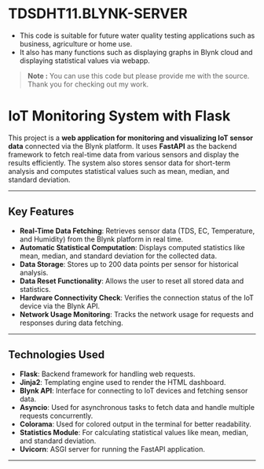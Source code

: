 # TDSDHT11.BLYNK-SERVER
- This code is suitable for future water quality testing applications such as business, agriculture or home use.
- It also has many functions such as displaying graphs in Blynk cloud and displaying statistical values ​​via webapp.
> **Note :** You can use this code but please provide me with the source. Thank you for checking out my work.
# IoT Monitoring System with Flask

This project is a **web application for monitoring and visualizing IoT sensor data** connected via the Blynk platform. It uses **FastAPI** as the backend framework to fetch real-time data from various sensors and display the results efficiently. The system also stores sensor data for short-term analysis and computes statistical values such as mean, median, and standard deviation.

---

## Key Features

- **Real-Time Data Fetching**: Retrieves sensor data (TDS, EC, Temperature, and Humidity) from the Blynk platform in real time.
- **Automatic Statistical Computation**: Displays computed statistics like mean, median, and standard deviation for the collected data.
- **Data Storage**: Stores up to 200 data points per sensor for historical analysis.
- **Data Reset Functionality**: Allows the user to reset all stored data and statistics.
- **Hardware Connectivity Check**: Verifies the connection status of the IoT device via the Blynk API.
- **Network Usage Monitoring**: Tracks the network usage for requests and responses during data fetching.

---

## Technologies Used

- **Flask**: Backend framework for handling web requests.
- **Jinja2**: Templating engine used to render the HTML dashboard.
- **Blynk API**: Interface for connecting to IoT devices and fetching sensor data.
- **Asyncio**: Used for asynchronous tasks to fetch data and handle multiple requests concurrently.
- **Colorama**: Used for colored output in the terminal for better readability.
- **Statistics Module**: For calculating statistical values like mean, median, and standard deviation.
- **Uvicorn**: ASGI server for running the FastAPI application.

---




